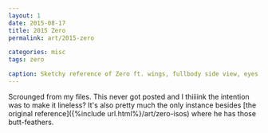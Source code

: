 ```yaml
---
layout: 1
date: 2015-08-17
title: 2015 Zero
permalink: art/2015-zero

categories: misc
tags: zero

caption: Sketchy reference of Zero ft. wings, fullbody side view, eyes, and head + mouth.
---
```

Scrounged from my files. This never got posted and I thiiiink the intention was to make it lineless? It's also pretty much the only instance besides [the original reference]({%include url.html%}/art/zero-isos) where he has those butt-feathers.